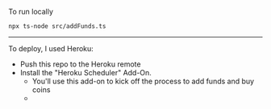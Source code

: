 To run locally

```
npx ts-node src/addFunds.ts
```

---

To deploy, I used Heroku:

- Push this repo to the Heroku remote
- Install the "Heroku Scheduler" Add-On. 
  - You'll use this add-on to kick off the process to add funds and buy coins
  - 